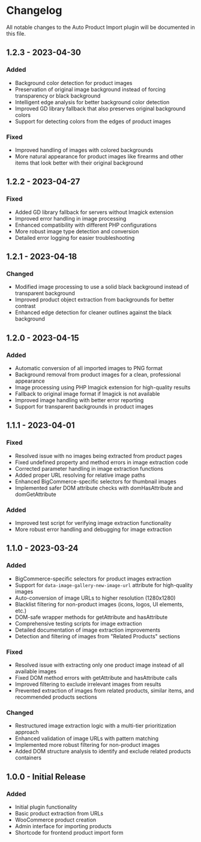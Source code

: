 # Changelog

All notable changes to the Auto Product Import plugin will be documented in this file.

## 1.2.3 - 2023-04-30

### Added
- Background color detection for product images
- Preservation of original image background instead of forcing transparency or black background
- Intelligent edge analysis for better background color detection
- Improved GD library fallback that also preserves original background colors
- Support for detecting colors from the edges of product images

### Fixed
- Improved handling of images with colored backgrounds
- More natural appearance for product images like firearms and other items that look better with their original background

## 1.2.2 - 2023-04-27

### Fixed
- Added GD library fallback for servers without Imagick extension
- Improved error handling in image processing
- Enhanced compatibility with different PHP configurations
- More robust image type detection and conversion
- Detailed error logging for easier troubleshooting

## 1.2.1 - 2023-04-18

### Changed
- Modified image processing to use a solid black background instead of transparent background
- Improved product object extraction from backgrounds for better contrast
- Enhanced edge detection for cleaner outlines against the black background

## 1.2.0 - 2023-04-15

### Added
- Automatic conversion of all imported images to PNG format
- Background removal from product images for a clean, professional appearance
- Image processing using PHP Imagick extension for high-quality results
- Fallback to original image format if Imagick is not available
- Improved image handling with better error reporting
- Support for transparent backgrounds in product images

## 1.1.1 - 2023-04-01

### Fixed
- Resolved issue with no images being extracted from product pages
- Fixed undefined property and method errors in image extraction code
- Corrected parameter handling in image extraction functions
- Added proper URL resolving for relative image paths
- Enhanced BigCommerce-specific selectors for thumbnail images
- Implemented safer DOM attribute checks with domHasAttribute and domGetAttribute

### Added
- Improved test script for verifying image extraction functionality
- More robust error handling and debugging for image extraction

## 1.1.0 - 2023-03-24

### Added
- BigCommerce-specific selectors for product images extraction
- Support for `data-image-gallery-new-image-url` attribute for high-quality images
- Auto-conversion of image URLs to higher resolution (1280x1280)
- Blacklist filtering for non-product images (icons, logos, UI elements, etc.)
- DOM-safe wrapper methods for getAttribute and hasAttribute
- Comprehensive testing scripts for image extraction
- Detailed documentation of image extraction improvements
- Detection and filtering of images from "Related Products" sections

### Fixed
- Resolved issue with extracting only one product image instead of all available images
- Fixed DOM method errors with getAttribute and hasAttribute calls
- Improved filtering to exclude irrelevant images from results
- Prevented extraction of images from related products, similar items, and recommended products sections

### Changed
- Restructured image extraction logic with a multi-tier prioritization approach
- Enhanced validation of image URLs with pattern matching
- Implemented more robust filtering for non-product images
- Added DOM structure analysis to identify and exclude related products containers

## 1.0.0 - Initial Release

### Added
- Initial plugin functionality
- Basic product extraction from URLs
- WooCommerce product creation
- Admin interface for importing products
- Shortcode for frontend product import form 